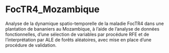 # FocTR4_Mozambique
Analyse de la dynamique spatio-temporelle de la maladie FocTR4 dans une plantation de bananiers au Mozambique, à l’aide de l’analyse de données fonctionnelles, d’une sélection de variables par procédure RFE et de l’interprétation par ALE de forêts aléatoires, avec mise en place d’une procédure de validation.

